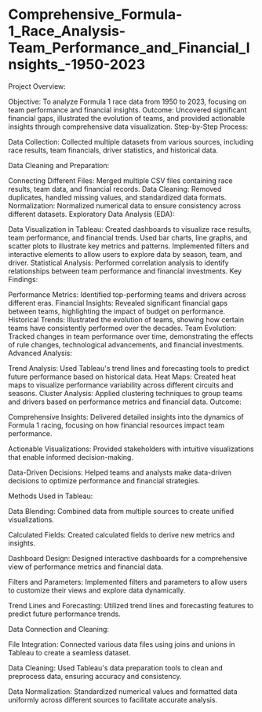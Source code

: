 # Comprehensive_Formula-1_Race_Analysis-Team_Performance_and_Financial_Insights_-1950-2023

Project Overview:

Objective: To analyze Formula 1 race data from 1950 to 2023, focusing on team performance and financial insights.
Outcome: Uncovered significant financial gaps, illustrated the evolution of teams, and provided actionable insights through comprehensive data visualization.
Step-by-Step Process:

Data Collection:
Collected multiple datasets from various sources, including race results, team financials, driver statistics, and historical data.

Data Cleaning and Preparation:

Connecting Different Files:
Merged multiple CSV files containing race results, team data, and financial records.
Data Cleaning: Removed duplicates, handled missing values, and standardized data formats.
Normalization: Normalized numerical data to ensure consistency across different datasets.
Exploratory Data Analysis (EDA):

Data Visualization in Tableau:
Created dashboards to visualize race results, team performance, and financial trends.
Used bar charts, line graphs, and scatter plots to illustrate key metrics and patterns.
Implemented filters and interactive elements to allow users to explore data by season, team, and driver.
Statistical Analysis: Performed correlation analysis to identify relationships between team performance and financial investments.
Key Findings:

Performance Metrics: Identified top-performing teams and drivers across different eras.
Financial Insights: Revealed significant financial gaps between teams, highlighting the impact of budget on performance.
Historical Trends: Illustrated the evolution of teams, showing how certain teams have consistently performed over the decades.
Team Evolution: Tracked changes in team performance over time, demonstrating the effects of rule changes, technological advancements, and financial investments.
Advanced Analysis:

Trend Analysis: Used Tableau's trend lines and forecasting tools to predict future performance based on historical data.
Heat Maps: Created heat maps to visualize performance variability across different circuits and seasons.
Cluster Analysis: Applied clustering techniques to group teams and drivers based on performance metrics and financial data.
Outcome:

Comprehensive Insights: Delivered detailed insights into the dynamics of Formula 1 racing, focusing on how financial resources impact team performance.

Actionable Visualizations: Provided stakeholders with intuitive visualizations that enable informed decision-making.

Data-Driven Decisions: Helped teams and analysts make data-driven decisions to optimize performance and financial strategies.

Methods Used in Tableau:

Data Blending: Combined data from multiple sources to create unified visualizations.

Calculated Fields: Created calculated fields to derive new metrics and insights.

Dashboard Design: Designed interactive dashboards for a comprehensive view of performance metrics and financial data.

Filters and Parameters: Implemented filters and parameters to allow users to customize their views and explore data dynamically.

Trend Lines and Forecasting: Utilized trend lines and forecasting features to predict future performance trends.

Data Connection and Cleaning:

File Integration: Connected various data files using joins and unions in Tableau to create a seamless dataset.

Data Cleaning: Used Tableau's data preparation tools to clean and preprocess data, ensuring accuracy and consistency.

Data Normalization: Standardized numerical values and formatted data uniformly across different sources to facilitate accurate analysis.
